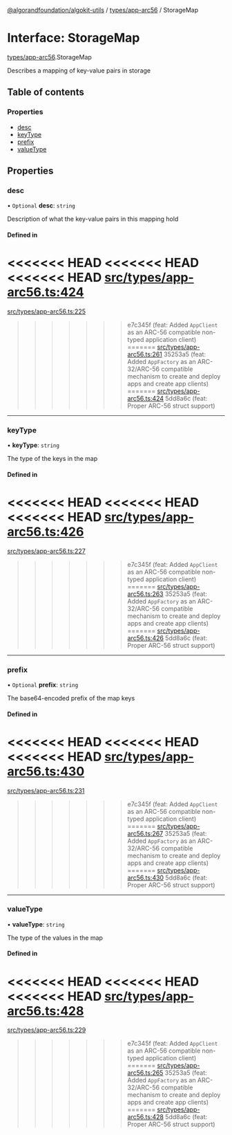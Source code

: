 [@algorandfoundation/algokit-utils](../README.md) / [types/app-arc56](../modules/types_app_arc56.md) / StorageMap

# Interface: StorageMap

[types/app-arc56](../modules/types_app_arc56.md).StorageMap

Describes a mapping of key-value pairs in storage

## Table of contents

### Properties

- [desc](types_app_arc56.StorageMap.md#desc)
- [keyType](types_app_arc56.StorageMap.md#keytype)
- [prefix](types_app_arc56.StorageMap.md#prefix)
- [valueType](types_app_arc56.StorageMap.md#valuetype)

## Properties

### desc

• `Optional` **desc**: `string`

Description of what the key-value pairs in this mapping hold

#### Defined in

<<<<<<< HEAD
<<<<<<< HEAD
<<<<<<< HEAD
[src/types/app-arc56.ts:424](https://github.com/algorandfoundation/algokit-utils-ts/blob/main/src/types/app-arc56.ts#L424)
=======
[src/types/app-arc56.ts:225](https://github.com/algorandfoundation/algokit-utils-ts/blob/main/src/types/app-arc56.ts#L225)
>>>>>>> e7c345f (feat: Added `AppClient` as an ARC-56 compatible non-typed application client)
=======
[src/types/app-arc56.ts:261](https://github.com/algorandfoundation/algokit-utils-ts/blob/main/src/types/app-arc56.ts#L261)
>>>>>>> 35253a5 (feat: Added `AppFactory` as an ARC-32/ARC-56 compatible mechanism to create and deploy apps and create app clients)
=======
[src/types/app-arc56.ts:424](https://github.com/algorandfoundation/algokit-utils-ts/blob/main/src/types/app-arc56.ts#L424)
>>>>>>> 5dd8a6c (feat: Proper ARC-56 struct support)

___

### keyType

• **keyType**: `string`

The type of the keys in the map

#### Defined in

<<<<<<< HEAD
<<<<<<< HEAD
<<<<<<< HEAD
[src/types/app-arc56.ts:426](https://github.com/algorandfoundation/algokit-utils-ts/blob/main/src/types/app-arc56.ts#L426)
=======
[src/types/app-arc56.ts:227](https://github.com/algorandfoundation/algokit-utils-ts/blob/main/src/types/app-arc56.ts#L227)
>>>>>>> e7c345f (feat: Added `AppClient` as an ARC-56 compatible non-typed application client)
=======
[src/types/app-arc56.ts:263](https://github.com/algorandfoundation/algokit-utils-ts/blob/main/src/types/app-arc56.ts#L263)
>>>>>>> 35253a5 (feat: Added `AppFactory` as an ARC-32/ARC-56 compatible mechanism to create and deploy apps and create app clients)
=======
[src/types/app-arc56.ts:426](https://github.com/algorandfoundation/algokit-utils-ts/blob/main/src/types/app-arc56.ts#L426)
>>>>>>> 5dd8a6c (feat: Proper ARC-56 struct support)

___

### prefix

• `Optional` **prefix**: `string`

The base64-encoded prefix of the map keys

#### Defined in

<<<<<<< HEAD
<<<<<<< HEAD
<<<<<<< HEAD
[src/types/app-arc56.ts:430](https://github.com/algorandfoundation/algokit-utils-ts/blob/main/src/types/app-arc56.ts#L430)
=======
[src/types/app-arc56.ts:231](https://github.com/algorandfoundation/algokit-utils-ts/blob/main/src/types/app-arc56.ts#L231)
>>>>>>> e7c345f (feat: Added `AppClient` as an ARC-56 compatible non-typed application client)
=======
[src/types/app-arc56.ts:267](https://github.com/algorandfoundation/algokit-utils-ts/blob/main/src/types/app-arc56.ts#L267)
>>>>>>> 35253a5 (feat: Added `AppFactory` as an ARC-32/ARC-56 compatible mechanism to create and deploy apps and create app clients)
=======
[src/types/app-arc56.ts:430](https://github.com/algorandfoundation/algokit-utils-ts/blob/main/src/types/app-arc56.ts#L430)
>>>>>>> 5dd8a6c (feat: Proper ARC-56 struct support)

___

### valueType

• **valueType**: `string`

The type of the values in the map

#### Defined in

<<<<<<< HEAD
<<<<<<< HEAD
<<<<<<< HEAD
[src/types/app-arc56.ts:428](https://github.com/algorandfoundation/algokit-utils-ts/blob/main/src/types/app-arc56.ts#L428)
=======
[src/types/app-arc56.ts:229](https://github.com/algorandfoundation/algokit-utils-ts/blob/main/src/types/app-arc56.ts#L229)
>>>>>>> e7c345f (feat: Added `AppClient` as an ARC-56 compatible non-typed application client)
=======
[src/types/app-arc56.ts:265](https://github.com/algorandfoundation/algokit-utils-ts/blob/main/src/types/app-arc56.ts#L265)
>>>>>>> 35253a5 (feat: Added `AppFactory` as an ARC-32/ARC-56 compatible mechanism to create and deploy apps and create app clients)
=======
[src/types/app-arc56.ts:428](https://github.com/algorandfoundation/algokit-utils-ts/blob/main/src/types/app-arc56.ts#L428)
>>>>>>> 5dd8a6c (feat: Proper ARC-56 struct support)

